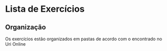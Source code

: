 # Lista de Exercícios

## Organização
Os exercícios estão organizados em pastas de acordo com o encontrado no Uri Online